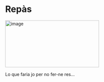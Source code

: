 # Repàs
<img width="300" height="150" alt="image" src="https://github.com/user-attachments/assets/f523d55d-6e80-49f1-aff6-d24fd16a5b65" />

Lo que faria jo per no fer-ne res...
